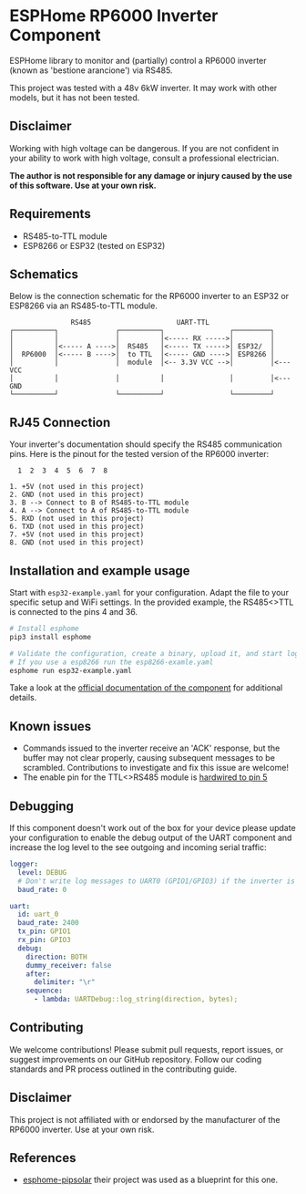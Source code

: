 # ESPHome RP6000 Inverter Component

ESPHome library to monitor and (partially) control a RP6000 inverter (known as 'bestione arancione') via RS485.

This project was tested with a 48v 6kW inverter. It may work with other models, but it has not been tested.

## Disclaimer
Working with high voltage can be dangerous. If you are not confident in your ability to work with high voltage, consult a professional electrician.

**The author is not responsible for any damage or injury caused by the use of this software. Use at your own risk.**

## Requirements
* RS485-to-TTL module
* ESP8266 or ESP32 (tested on ESP32)


## Schematics
Below is the connection schematic for the RP6000 inverter to an ESP32 or ESP8266 via an RS485-to-TTL module. 


```
               RS485                     UART-TTL
┌──────────┐              ┌──────────┐                ┌─────────┐
│          │              │          │<----- RX ----->│         │
│          │<----- A ---->│  RS485   │<----- TX ----->│ ESP32/  │
│  RP6000  │<----- B ---->│  to TTL  │<----- GND ---->│ ESP8266 │
│          │              │  module  │<-- 3.3V VCC -->│         │<--- VCC
│          │              │          │                │         │<--- GND
└──────────┘              └──────────┘                └─────────┘
```


## RJ45 Connection
Your inverter's documentation should specify the RS485 communication pins. Here is the pinout for the tested version of the RP6000 inverter:

```
  1  2  3  4  5  6  7  8

1. +5V (not used in this project)
2. GND (not used in this project)
3. B --> Connect to B of RS485-to-TTL module
4. A --> Connect to A of RS485-to-TTL module
5. RXD (not used in this project)
6. TXD (not used in this project)
7. +5V (not used in this project)
8. GND (not used in this project)
```


## Installation and example usage
Start with `esp32-example.yaml` for your configuration. Adapt the file to your specific setup and WiFi settings.
In the provided example, the RS485<>TTL is connected to the pins 4 and 36.


```bash
# Install esphome
pip3 install esphome

# Validate the configuration, create a binary, upload it, and start logs
# If you use a esp8266 run the esp8266-examle.yaml
esphome run esp32-example.yaml
```


Take a look at the [official documentation of the component](https://esphome.io) for additional details.


## Known issues
 - Commands issued to the inverter receive an 'ACK' response, but the buffer may not clear properly, causing subsequent messages to be scrambled. Contributions to investigate and fix this issue are welcome!
 - The enable pin for the TTL<>RS485 module is [hardwired to pin 5](https://github.com/aguglie/esphome-rp6000/blob/6bfd3fb8c1b137eb3172981fe270daa8e163b02d/components/rp6000/rp6000.h#L19 )

## Debugging
If this component doesn't work out of the box for your device please update your configuration to enable the debug output of the UART component and increase the log level to the see outgoing and incoming serial traffic:


```yaml
logger:
  level: DEBUG
  # Don't write log messages to UART0 (GPIO1/GPIO3) if the inverter is connected to GPIO1/GPIO3
  baud_rate: 0

uart:
  id: uart_0
  baud_rate: 2400
  tx_pin: GPIO1
  rx_pin: GPIO3
  debug:
    direction: BOTH
    dummy_receiver: false
    after:
      delimiter: "\r"
    sequence:
      - lambda: UARTDebug::log_string(direction, bytes);
```


## Contributing
We welcome contributions! Please submit pull requests, report issues, or suggest improvements on our GitHub repository. Follow our coding standards and PR process outlined in the contributing guide.


## Disclaimer
This project is not affiliated with or endorsed by the manufacturer of the RP6000 inverter. Use at your own risk.


## References
* [esphome-pipsolar](https://github.com/syssi/esphome-pipsolar) their project was used as a blueprint for this one.
